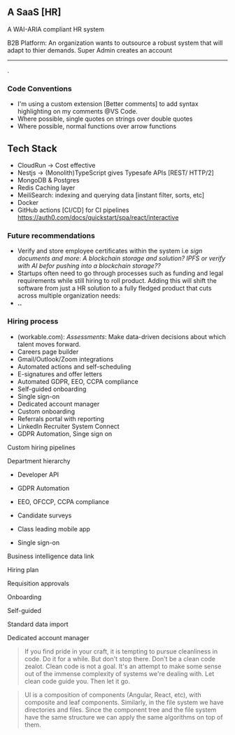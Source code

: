## A SaaS [HR]
A WAI-ARIA compliant HR system

B2B Platform: An organization wants to outsource a robust system that will adapt to thier demands. Super Admin creates an account<HR>.

### Code Conventions
- I'm using a custom extension [Better comments] to add syntax highlighting on my comments @VS Code.
- Where possible, single quotes on strings over double quotes
- Where possible, normal functions over arrow functions


## Tech Stack
- CloudRun -> Cost effective
- Nestjs -> (Monolith)TypeScript gives Typesafe APIs [REST/ HTTP/2]
- MongoDB & Postgres
- Redis Caching layer
- MeiliSearch: indexing and querying data [instant filter, sorts, etc]
- Docker
- GitHub actions [CI/CD] for CI pipelines
https://auth0.com/docs/quickstart/spa/react/interactive
### Future recommendations
- Verify and store employee certificates within the system i.e *sign documents and more*: _A blockchain storage and solution? IPFS or verify with AI befor pushing into a blockchain storage??_
- Startups often need to go through processes such as funding and legal requirements while still hiring to roll product. Adding this will shift the software from just a HR solution to a fully fledged product that cuts across multiple organization needs: 
- **..**

### Hiring process
- (workable.com): *Assessments*: Make data-driven decisions about which talent moves forward.
- Careers page builder
- Gmail/Outlook/Zoom integrations
- Automated actions and self-scheduling
- E-signatures and offer letters
- Automated GDPR, EEO, CCPA compliance
- Self-guided onboarding
- Single sign-on
- Dedicated account manager
- Custom onboarding
- Referrals portal with reporting	
- LinkedIn Recruiter System Connect
- GDPR Automation, Singe sign on

Custom hiring pipelines
	
Department hierarchy
	
- Developer API
	
- GDPR Automation
	
- EEO, OFCCP, CCPA compliance
	
- Candidate surveys
	
- Class leading mobile app
	
- Single sign-on
	
Business intelligence data link
	
Hiring plan
	
Requisition approvals

Onboarding
	
Self-guided

Standard data import
	
Dedicated account manager

> If you find pride in your craft, it is tempting to pursue cleanliness in code. Do it for a while. But don't stop there. Don't be a clean code zealot. Clean code is not a goal. It's an attempt to make some sense out of the immense complexity of systems we're dealing with. Let clean code guide you. Then let it go.

> UI is a composition of components (Angular, React, etc), with composite and leaf components. Similarly, in the file system we have directories and files. Since the component tree and the file system have the same structure we can apply the same algorithms on top of them.
